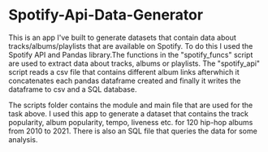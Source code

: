 # Spotify-Api-Data-Generator
This is an app I've built to generate datasets that contain data about tracks/albums/playlists that are available on Spotify.
To do this I used the Spotify API and Pandas library.The functions in the "spotify_funcs" script are used to extract data about tracks, albums or playlists.
The "spotify_api" script reads a csv file that contains different album links afterwhich it concatenates each pandas dataframe created and finally it writes the dataframe to csv and a SQL database.


The scripts folder contains the module and main file that are used for the task above.
I used this app to generate a dataset that contains the track popularity, album popularity, tempo, liveness etc. for 120 hip-hop albums from 2010 to 2021.
There is also an SQL file that queries the data for some analysis.

